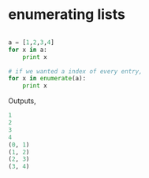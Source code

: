 # enumerating lists

```python

a = [1,2,3,4]
for x in a:
    print x

# if we wanted a index of every entry,
for x in enumerate(a):
    print x
```

Outputs,
```python
1
2
3
4
(0, 1)
(1, 2)
(2, 3)
(3, 4)
```

